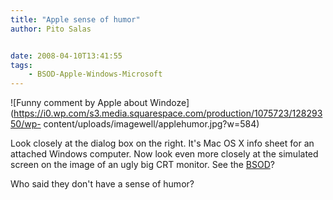 ```yaml
---
title: "Apple sense of humor"
author: Pito Salas


date: 2008-04-10T13:41:55
tags:
    - BSOD-Apple-Windows-Microsoft
---
```




![Funny comment by Apple about
Windoze](https://i0.wp.com/s3.media.squarespace.com/production/1075723/12829350/wp-
content/uploads/imagewell/applehumor.jpg?w=584)

Look closely at the dialog box on the right. It's Mac OS X info sheet for an
attached Windows computer. Now look even more closely at the simulated screen
on the image of an ugly big CRT monitor. See the
[BSOD](<http://en.wikipedia.org/wiki/Blue_Screen_of_Death>)?

Who said they don't have a sense of humor?


